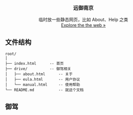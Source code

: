 <p>
  <h3 align="center">远御南京</h3>
  <p align="center">
  临时放一些静态网页，比如 About、Help 之类<br/>
  <a href='https://viroyalnj.github.io/'>Explore the the web »</a>
  </p>
</p>

## 文件结构

```
root/
│
├── index.html		-- 首页
├── drive/			-- 御驾相关
│   ├── about.html		-- 关于
│   ├── eula.html		-- 用户协议
│   └── manual.html		-- 使用帮助
└── README.md			-- 就这个文档

```

## 御驾

